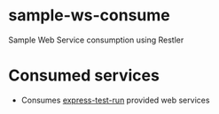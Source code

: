 # sample-ws-consume
Sample Web Service consumption using Restler

# Consumed services

* Consumes [express-test-run](https://github.com/pk-nodejs/express-test-run) provided web services